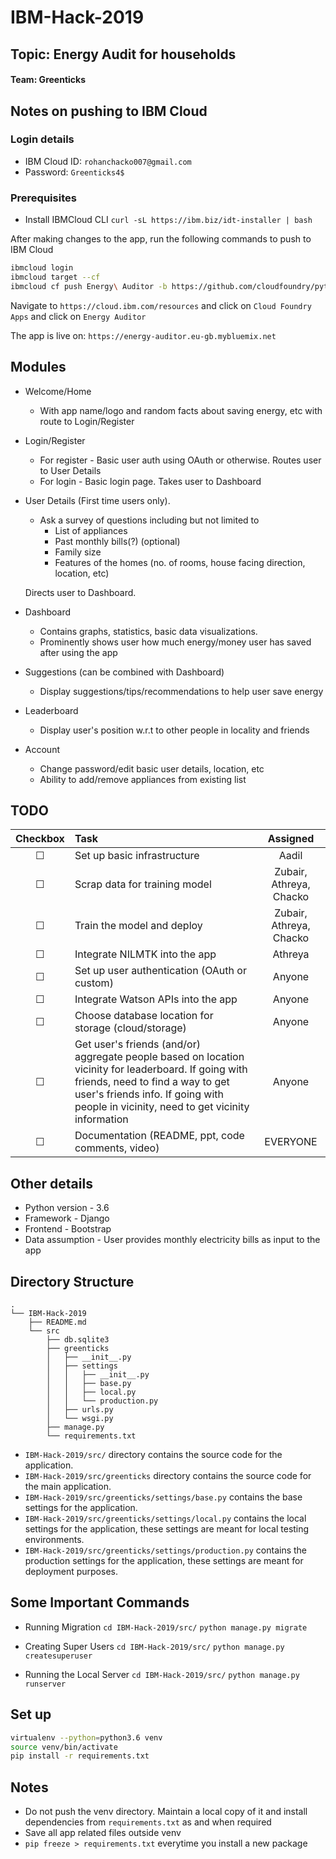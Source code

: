 # IBM-Hack-2019
## Topic: Energy Audit for households
#### Team: Greenticks

## Notes on pushing to IBM Cloud

### Login details
* IBM Cloud ID: `rohanchacko007@gmail.com`
* Password: `Greenticks4$`

### Prerequisites
* Install IBMCloud CLI `curl -sL https://ibm.biz/idt-installer | bash
`  

After making changes to the app, run the following commands to push to IBM Cloud
```bash
ibmcloud login
ibmcloud target --cf
ibmcloud cf push Energy\ Auditor -b https://github.com/cloudfoundry/python-buildpack#v1.6.34
```

Navigate to `https://cloud.ibm.com/resources` and click on `Cloud Foundry Apps` and click on `Energy Auditor`

The app is live on: `https://energy-auditor.eu-gb.mybluemix.net`

## Modules

* Welcome/Home
  * With app name/logo and random facts about saving energy, etc with route to Login/Register

* Login/Register
  * For register - Basic user auth using OAuth or otherwise. Routes user to User Details
  * For login - Basic login page. Takes user to Dashboard

* User Details (First time users only).
  * Ask a survey of questions including but not limited to
    * List of appliances
    * Past monthly bills(?) (optional)
    * Family size
    * Features of the homes (no. of rooms, house facing direction, location, etc)

  Directs user to Dashboard.

* Dashboard
  * Contains graphs, statistics, basic data visualizations.
  * Prominently shows user how much energy/money user has saved after using the app

* Suggestions (can be combined with Dashboard)
  * Display suggestions/tips/recommendations to help user save energy

* Leaderboard
  * Display user's position w.r.t to other people in locality and friends

* Account
  * Change password/edit basic user details, location, etc
  * Ability to add/remove appliances from existing list

## TODO

| Checkbox  | Task                                                  | Assigned |
| :-------: | :---------                                            | :------: |
| &#9744;   | Set up basic infrastructure                           | Aadil    |
| &#9744;   | Scrap data for training model                         | Zubair, Athreya, Chacko |
| &#9744;   | Train the model and deploy                            | Zubair, Athreya, Chacko |
| &#9744;   | Integrate NILMTK into the app                         | Athreya  |
| &#9744;   | Set up user authentication (OAuth or custom)          | Anyone   |
| &#9744;   | Integrate Watson APIs into the app                    | Anyone   |
| &#9744;   | Choose database location for storage (cloud/storage)  | Anyone   |
| &#9744;   | Get user's friends (and/or) aggregate people based on location vicinity for leaderboard. If going with friends, need to find a way to get user's friends info. If going with people in vicinity, need to get vicinity information                                                         | Anyone   |
| &#9744;   | Documentation (README, ppt, code comments, video)     | EVERYONE |

## Other details

* Python version - 3.6
* Framework - Django
* Frontend  - Bootstrap
* Data assumption - User provides monthly electricity bills as input to the app

## Directory Structure

```
.
└── IBM-Hack-2019
    ├── README.md
    └── src
        ├── db.sqlite3
        ├── greenticks
        │   ├── __init__.py
        │   ├── settings
        │   │   ├── __init__.py
        │   │   ├── base.py
        │   │   ├── local.py
        │   │   └── production.py
        │   ├── urls.py
        │   └── wsgi.py
        ├── manage.py
        └── requirements.txt
```


* `IBM-Hack-2019/src/` directory contains the source code for the application.
* `IBM-Hack-2019/src/greenticks` directory contains the source code for the main application.
* `IBM-Hack-2019/src/greenticks/settings/base.py` contains the base settings for the application.
* `IBM-Hack-2019/src/greenticks/settings/local.py` contains the local settings for the application, these settings are meant for local testing environments.
* `IBM-Hack-2019/src/greenticks/settings/production.py` contains the production settings for the application, these settings are meant for deployment purposes.

## Some Important Commands

* Running Migration
`cd IBM-Hack-2019/src/`
`python manage.py migrate`

* Creating Super Users
`cd IBM-Hack-2019/src/`
`python manage.py createsuperuser`

* Running the Local Server
`cd IBM-Hack-2019/src/`
`python manage.py runserver`


## Set up
```bash
virtualenv --python=python3.6 venv
source venv/bin/activate
pip install -r requirements.txt
```

## Notes
* Do not push the venv directory. Maintain a local copy of it and install dependencies from `requirements.txt` as and when required
* Save all app related files outside venv
* `pip freeze > requirements.txt` everytime you install a new package
